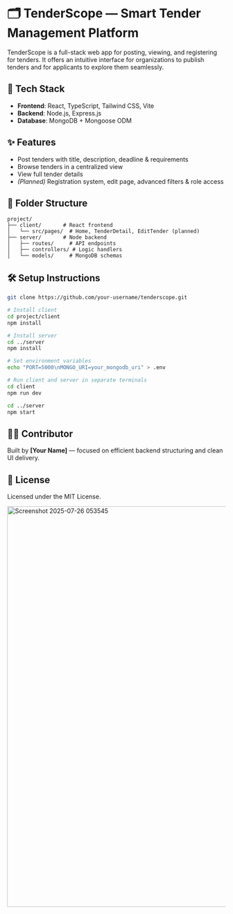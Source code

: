 # 🗂️ TenderScope — Smart Tender Management Platform

TenderScope is a full-stack web app for posting, viewing, and registering for tenders. It offers an intuitive interface for organizations to publish tenders and for applicants to explore them seamlessly.

## 🚀 Tech Stack

- **Frontend**: React, TypeScript, Tailwind CSS, Vite  
- **Backend**: Node.js, Express.js  
- **Database**: MongoDB + Mongoose ODM

## ✨ Features

- Post tenders with title, description, deadline & requirements  
- Browse tenders in a centralized view  
- View full tender details  
- *(Planned)* Registration system, edit page, advanced filters & role access

## 📁 Folder Structure

```
project/
├── client/       # React frontend
│   └── src/pages/  # Home, TenderDetail, EditTender (planned)
├── server/       # Node backend
│   ├── routes/     # API endpoints
│   ├── controllers/ # Logic handlers
│   └── models/     # MongoDB schemas
```

## 🛠️ Setup Instructions

```bash
git clone https://github.com/your-username/tenderscope.git

# Install client
cd project/client
npm install

# Install server
cd ../server
npm install

# Set environment variables
echo "PORT=5000\nMONGO_URI=your_mongodb_uri" > .env

# Run client and server in separate terminals
cd client
npm run dev

cd ../server
npm start
```

## 👩‍💻 Contributor

Built by **[Your Name]** — focused on efficient backend structuring and clean UI delivery.

## 📄 License

Licensed under the MIT License.


<img width="1800" height="921" alt="Screenshot 2025-07-26 053545" src="https://github.com/user-attachments/assets/f953a0c4-f306-4e78-862f-82c0a38081e0" />

